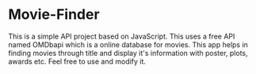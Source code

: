 # Movie-Finder
This is a simple API project based on JavaScript. This uses a free API named OMDbapi which is a online database for movies.
This app helps in finding movies through title and display it's information with poster, plots, awards etc. Feel free to use and modify it.
